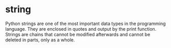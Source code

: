 # string

Python strings are one of the most important data types in the programming language. They are enclosed in quotes and output by the print function. Strings are chains that cannot be modified afterwards and cannot be deleted in parts, only as a whole.
